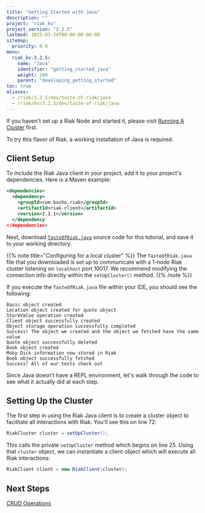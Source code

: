 ```yaml
---
title: "Getting Started with Java"
description: ""
project: "riak_kv"
project_version: "3.2.5"
lastmod: 2025-03-24T00:00:00-00:00
sitemap:
  priority: 0.9
menu:
  riak_kv-3.2.5:
    name: "Java"
    identifier: "getting_started_java"
    weight: 100
    parent: "developing_getting_started"
toc: true
aliases:
  - /riak/3.2.5/dev/taste-of-riak/java
  - /riak/kv/3.2.5/dev/taste-of-riak/java
---
```


If you haven't set up a Riak Node and started it, please visit [Running A Cluster]({{<baseurl>}}riak/kv/3.2.5/using/running-a-cluster) first.

To try this flavor of Riak, a working installation of Java is required.

## Client Setup

To include the Riak Java client in your project, add it to your
project's dependencies. Here is a Maven example:

```xml
<dependencies>
  <dependency>
    <groupId>com.basho.riak</groupId>
    <artifactId>riak-client</artifactId>
    <version>2.1.1</version>
  </dependency
</dependencies>
```

Next, download
[`TasteOfRiak.java`](https://github.com/basho/basho_docs/raw/master/extras/code-examples/TasteOfRiak.java)
source code for this tutorial, and save it to your working directory.

{{% note title="Configuring for a local cluster" %}}
The `TasteOfRiak.java` file that you downloaded is set up to communicate with
a 1-node Riak cluster listening on `localhost` port 10017. We recommend
modifying the connection info directly within the `setUpCluster()` method.
{{% /note %}}

If you execute the `TasteOfRiak.java` file within your IDE, you should
see the following:

```
Basic object created
Location object created for quote object
StoreValue operation created
Client object successfully created
Object storage operation successfully completed
Success! The object we created and the object we fetched have the same value
Quote object successfully deleted
Book object created
Moby Dick information now stored in Riak
Book object successfully fetched
Success! All of our tests check out
```

Since Java doesn’t have a REPL environment, let's walk through the code
to see what it actually did at each step.

## Setting Up the Cluster

The first step in using the Riak Java client is to create a cluster
object to facilitate all interactions with Riak. You'll see this on line
72:

```java
RiakCluster cluster = setUpCluster();
```

This calls the private `setUpCluster` method which begins on line 25.
Using that `cluster` object, we can instantiate a client object which
will execute all Riak interactions:

```java
RiakClient client = new RiakClient(cluster);
```

## Next Steps

[CRUD Operations]({{<baseurl>}}riak/kv/3.2.5/developing/getting-started/java/crud-operations)

